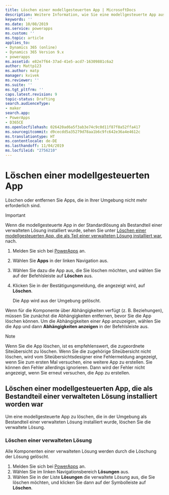 ```yaml
---
title: Löschen einer modellgesteuerten App | MicrosoftDocs
description: Weitere Information, wie Sie eine modellgesteuerte App aus Ihrer PowerApps-Umgebung löschen oder entfernen können.
keywords: ''
ms.date: 10/08/2019
ms.service: powerapps
ms.custom: ''
ms.topic: article
applies_to:
- Dynamics 365 (online)
- Dynamics 365 Version 9.x
- powerapps
ms.assetid: e82e7f64-37ad-41e5-acd7-16309881c6a2
author: Mattp123
ms.author: matp
manager: kvivek
ms.reviewer: ''
ms.suite: ''
ms.tgt_pltfrm: ''
caps.latest.revision: 9
topic-status: Drafting
search.audienceType:
- maker
search.app:
- PowerApps
- D365CE
ms.openlocfilehash: 026420ad6a5f3ab3e74c9c0d11f87f8a52ffa417
ms.sourcegitcommit: d9cecdd5a35279d78aa1b6c9fc642e36a4e4612c
ms.translationtype: HT
ms.contentlocale: de-DE
ms.lasthandoff: 11/04/2019
ms.locfileid: "2756210"
---
```

# <a name="delete-a-model-driven-app"></a>Löschen einer modellgesteuerten App
Löschen oder entfernen Sie Apps, die in Ihrer Umgebung nicht mehr erforderlich sind.

> [!IMPORTANT]
> Wenn die modellgesteuerte App in der Standardlösung als Bestandteil einer verwalteten Lösung installiert wurde, sehen Sie unter [Löschen einer modellgesteuerten App, die als Teil einer verwalteten Lösung installiert war](#delete-a-model-driven-app-that-was-installed-as-part-of-a-managed-solution), nach.

1. Melden Sie sich bei [PowerApps](https://make.powerapps.com/?utm_source=padocs&utm_medium=linkinadoc&utm_campaign=referralsfromdoc) an.
2. Wählen Sie **Apps** in der linken Navigation aus. 
3. Wählen Sie dazu die App aus, die Sie löschen möchten, und wählen Sie auf der Befehlsleiste auf **Löschen** aus.
4. Klicken Sie in der Bestätigungsmeldung, die angezeigt wird, auf **Löschen**.

   Die App wird aus der Umgebung gelöscht.
  
Wenn für die Komponente über Abhängigkeiten verfügt (z. B. Beziehungen), müssen Sie zunächst die Abhängigkeiten entfernen, bevor Sie die App löschen können. Um die Abhängigkeiten einer App anzuzeigen, wählen Sie die App und dann **Abhängigkeiten anzeigen** in der Befehlsleiste aus.

> [!NOTE]
> Wenn Sie die App löschen, ist es empfehlenswert, die zugeordnete Siteübersicht zu löschen. Wenn Sie die zugehörige Siteübersicht nicht löschen, wird vom Siteübersichtsdesigner eine Fehlermeldung angezeigt, wenn Sie zum ersten Mal versuchen, eine weitere App zu erstellen. Sie können den Fehler allerdings ignorieren. Dann wird der Fehler nicht angezeigt, wenn Sie erneut versuchen, die App zu erstellen.

## <a name="delete-a-model-driven-app-that-was-installed-as-part-of-a-managed-solution"></a>Löschen einer modellgesteuerten App, die als Bestandteil einer verwalteten Lösung installiert worden war
Um eine modellgesteuerte App zu löschen, die in der Umgebung als Bestandteil einer verwalteten Lösung installiert wurde, löschen Sie die verwaltete Lösung. 

### <a name="delete-a-managed-solution"></a>Löschen einer verwalteten Lösung 
Alle Komponenten einer verwalteten Lösung werden durch die Löschung der Lösung gelöscht.
1.  Melden Sie sich bei [PowerApps](https://make.powerapps.com/?utm_source=padocs&utm_medium=linkinadoc&utm_campaign=referralsfromdoc) an. 
2.  Wählen Sie im linken Navigationsbereich **Lösungen** aus.
3.  Wählen Sie in der Liste **Lösungen** die verwaltete Lösung aus, die Sie löschen möchten, und klicken Sie dann auf der Symbolleiste auf **Löschen**. 

